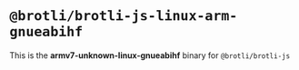 # `@brotli/brotli-js-linux-arm-gnueabihf`

This is the **armv7-unknown-linux-gnueabihf** binary for `@brotli/brotli-js`
